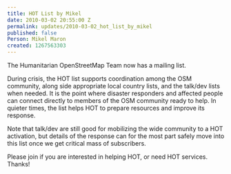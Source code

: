 ```yaml
---
title: HOT List by Mikel
date: 2010-03-02 20:55:00 Z
permalink: updates/2010-03-02_hot_list_by_mikel
published: false
Person: Mikel Maron
created: 1267563303
---
```


<p>The Humanitarian OpenStreetMap Team now has a mailing list.

<p>During crisis, the HOT list supports coordination among the OSM community, along side appropriate local country lists, and the talk/dev lists when needed. It is the point where disaster responders and affected people can connect directly to members of the OSM community ready to help. In quieter times, the list helps HOT to prepare resources and improve its response.

<p>Note that talk/dev are still good for mobilizing the wide community to a HOT activation, but details of the response can for the most part safely move into this list once we get critical mass of subscribers.

<p>Please join if you are interested in helping HOT, or need HOT services. Thanks!

